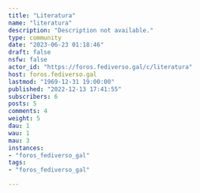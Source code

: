 ```yaml
---
title: "Literatura" 
name: "literatura"
description: "Description not available."
type: community
date: "2023-06-23 01:18:46"
draft: false
nsfw: false
actor_id: "https://foros.fediverso.gal/c/literatura"
host: foros.fediverso.gal
lastmod: "1969-12-31 19:00:00"
published: "2022-12-13 17:41:55"
subscribers: 6
posts: 5
comments: 4
weight: 5
dau: 1
wau: 1
mau: 3
instances:
- "foros_fediverso_gal"
tags: 
- "foros_fediverso_gal"

---
```

